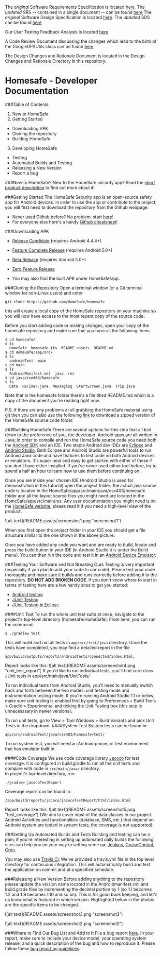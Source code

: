 The <i>original</i> Software Requirements Specification is located [here](https://drive.google.com/file/d/0B7Qa-eLpQZL2b093UHI0aVk1ZHM/view?usp=sharing).
The <i>updated</i> SRS -- contained in a single document -- can be found [here](https://drive.google.com/open?id=1oygRUxuyMpw9emZNEf7O103dDs92CsdnTmK7E975e1Q&authuser=0) 
The <i>original</i> Software Design Specification is located [here](https://drive.google.com/open?id=0B7Qa-eLpQZL2VXRUTlNBaGk1a00&authuser=0).
The <i>updated</i> SDS can be found [here](https://drive.google.com/file/d/0B4eVFDvqMnKhS191UXlJYWFfems/view?usp=sharing)

Our User Testing Feedback Analysis is located [here](https://drive.google.com/open?id=0B4eVFDvqMnKhV2ktRXdvU1BtaUU&authuser=0)

A Code Review Document discussing the changes which lead to the birth of the GoogleGPSUtils class can be found [here](https://drive.google.com/open?id=0B4eVFDvqMnKhdDEwTVN0M29icU0&authuser=0)

The Design Changes and Rationale Document is located in the Design Changes and Rationale Directory in this repository.

Homesafe - Developer Documentation
========
###Table of Contents
1. New to HomeSafe
2. Getting Started
 * Downloading APK
 * Cloning the repository
 * Building HomeSafe
3. Developing HomeSafe
 * Testing
 * Automated Builds and Testing
 * Releasing a New Version
 * Report a bug

###New to HomeSafe?
New to the HomeSafe security app? Read the [short product description](https://docs.google.com/document/d/1mRl2jZ4gIVV2BKpTckHCqAkJ_6wEhcdgAwXyakDqQ3E/edit "HomeSafe product description") to find out more about it!

###Getting Started
The HomeSafe Security app is an open-source safety app for Android devices. In order to use the app or contribute to the project, you will first need to download the repository from the Github webpage:
* Never used Github before? No problem, start [here](https://github.com/ "Github")!
* For everyone else here's a handy [Github cheatsheet](https://training.github.com/kit/downloads/github-git-cheat-sheet.pdf "Github cheatsheet")!

###Downloading APK
* [Release Candidate](https://drive.google.com/open?id=0B1FqQrkO5AHPc0R4bkJfcFoyQVU&authuser=0) (requires Android 4.4.4+)   
* [Feature Complete Release](https://drive.google.com/open?id=0B1FqQrkO5AHPbE9GalQxZ1BJOFE&authuser=0) (requires Android 5.0+)   
* [Beta Release](https://drive.google.com/open?id=0B1FqQrkO5AHPdzdOREZ6Yk5fMEk&authuser=0) (requires Android 5.0+)   
* [Zero Feature Release](https://drive.google.com/open?id=0B1FqQrkO5AHPU2N0YkRjVTBZTm8&authuser=0)   

* You may also find the built APK under HomeSafe/app.

###Cloning the Repository
Open a terminal window (or a Git terminal window for non-Linux users) and enter
```
git clone https://github.com/HomeSafe/homesafe
```
this will create a local copy of the HomeSafe repository on your machine so you will now have access to the most recent copy of the source code.

Before you start adding code or making changes, open your copy of the homesafe repository and make sure that you have all the following items:
```
$ cd homesafe/
$ ls
  HomeSafe  homesafe.jks  README assets  README.md
$ cd HomeSafe/app/src/
$ ls
  androidTest  main
$ cd main
$ ls
  AndroidManifest.xml  java  res
$ cd java/cse403/homesafe
$ ls
  Data  HSTimer.java  Messaging  StartScreen.java  Trip.java
```
Note that in the homesafe folder there's a file titled README.md which is a copy of the document you're reading right now.

P.S. if there are any problems at all grabbing the HomeSafe material using git then you can also use the following [link](https://github.com/HomeSafe/homesafe/archive/master.zip "Download HomeSafe files") to download a zipped version of the HomeSafe source code folder.

###Building HomeSafe
There are several options for this step that all boil down to the preference of you, the developer. Android apps are all written in Java; in order to compile and run the HomeSafe source code you need both the [Android SDK](https://developer.android.com/sdk/index.html "Android SDK") and an IDE. Two staple Android dev IDEs are [Eclipse](https://eclipse.org/ "Eclipse") and [Android Studio](https://developer.android.com/tools/studio/index.html "Android Studio"). Both Eclipse and Android Studio are powerful tools to run Android Java code and have features to test code on both Android devices or emulators. It's super neat and easy to get started with either of these if you don't have either installed. If you've never used either tool before, try to spend a half an hour to learn how to use them before continuing on.

Once you are inside your chosen IDE (Android Studio is used for demonstration in this tutorial) open the project folder; the actual java source code is located in the HomeSafe/app/src/main/java/cse403/homesafe folder and all the layout source files you might need are located in the HomeSafe/app/src/main/res. Any user documentation you might need is on the [HomeSafe website](http://homesafe.github.io/ "HomeSafe website"), please read it if you need a high-level view of the product.

![alt text](README assets/screenshot1.png "screenshot1")

When you first open the project folder in your IDE you should get a file structure similar to the one shown in the above picture.

Once you have added any code you want and are ready to build, locate and press the build button in your IDE (in Android Studio it is under the Build menu). You can then run the code and test it in an [Android Device Emulator](http://developer.android.com/tools/devices/emulator.html).

###Testing Your Software and Not Breaking Ours
Testing is very important (especially if you plan to add your code to our code). Please test your code thoroughly and make sure it builds and runs correctly before adding it to the repository. **DO NOT ADD BROKEN CODE**. If you don't know where to start in terms of testing here are a few handy sites to get you started:
* [Android testing](http://tools.android.com/tech-docs/unit-testing-support)
* [JUnit Testing](http://www.javacodegeeks.com/2014/11/junit-tutorial-unit-testing.html)
* [JUnit Testing in Eclipse](http://help.eclipse.org/luna/index.jsp?topic=%2Forg.eclipse.jdt.doc.user%2FgettingStarted%2Fqs-junit.htm)

####Unit Test
To run the whole unit test suite at once, navigate to the project's top-level directory (homesafe/HomeSafe). From here, you can run the command:
```
$ ./gradlew test
```
This will build and run all tests in ```app/src/test/java``` directory. Once the tests have completed, you may find a detailed report in the file
```
app/build/outputs/reports/androidTests/connected/index.html.
```   
Report looks like this:
![alt text](README assets/screenshot4.png "unit_test_report")
If you'd like to run individual tests, you'll find core class JUnit tests in app/src/main/java/UnitTests/ 

To run individual tests from Android Studio, you'll need to manually switch back and forth between the two modes: unit testing mode and instrumentation testing mode. If you're running Android Studio 1.1 or below, make sure unit testing is enabled first by going to Preferences > Build Tools > Gradle > Experimental and ticking the Unit Testing box (this step is unnecesssary in newer versions).

To run unit tests, go to View > Tool Windows > Build Variants and pick Unit Tests in the dropdown. 
####System Test
System tests can be found in:
```
app/src/androidTest/java/cse403/homesafe/test/   
```   
To run system test, you will need an Android phone, or test environment that has emulator built in.

####Code Coverage
We use code coverage library [Jacoco](http://www.eclemma.org/jacoco/) for test coverage. It is configured in build.gradle to run all the unit tests and compare with code in ```src/main/java/``` directory.   
In project's top-level directory, run:   
```
./gradlew jacocoTestReport
```   
Coverage report can be found in:
```
/app/build/reports/jacoco/jacocoTestReport/html/index.html
```   
Report looks like this:
![alt text](README assets/screenshot5.png "test_coverage")
(We aim to cover most of the data classes in our project. Android Activities and functionalities (database, SMS, etc.) that depend on Android system are tested in system tests, the coverage is not supported)


###Setting Up Automated Builds and Tests
Building and testing can be a pain; if you're interesting in setting up automated daily builds the following sites can help you on your way to setting some up: [Jenkins](http://jenkins-ci.org/ "Jenkins"), [CruiseControl](http://cruisecontrol.sourceforge.net/ "CruiseControl"), [Cron](http://en.wikipedia.org/wiki/Cron "Cron").

You may also use [Travis CI](https://travis-ci.org). We've provided a travis.yml file in the top level directory for continuous integration. This will automatically build and test the application on commit and at a specified schedule.

###Releasing a New Version
Before adding anything to the repository please update the version name located in the Androidmanifest.xml and build.grade files by incrementing the decimal portion by 1 (so 1.1 becomes 1.2 and 1.9 becomes 1.10 and so on). This is for good book keeping, and let's us know what is featured in which version. Highlighted below in the photos are the specific items to be changed.

![alt text](README assets/screenshot3.png "screenshot3")

![alt text](README assets/screenshot2.png "screenshot2")


###Where to Find Our Bug List and Add to It
File a bug report [here](https://github.com/HomeSafe/homesafe/issues "HomeSafe bug report center"). In your report, make sure to include your device model, your operating system release, and a quick description of the bug and how to reproduce it. Please follow these [bug reporting guidelines](http://www.softwaretestinghelp.com/how-to-write-good-bug-report/ "Bug reporting guidelines").
